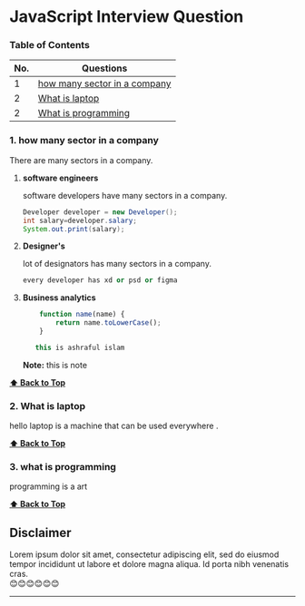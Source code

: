 # JavaScript Interview Question

### Table of Contents

| No. | Questions                                                      |
| --- | -------------------------------------------------------------- |
| 1   | [how many sector in a company ](#how-many-sector-in-a-company) |
| 2   | [What is laptop](#what-is-what-is-laptop)                      |
| 2   | [What is programming](#what-is-programming)                    |

### 1. how many sector in a company

   There are many sectors in a company.

   1. **software engineers**

      software developers have many sectors in a company.

      ```java
      Developer developer = new Developer();
      int salary=developer.salary;
      System.out.print(salary);
      ```

   2. **Designer's**

      lot of designators has many sectors in a company.

      ```python
      every developer has xd or psd or figma
      ```

   3. **Business analytics**

      ```javascript //it will treat to all as javascript code
          function name(name) {
              return name.toLowerCase();
          }

         this is ashraful islam

      ```

      **Note:** this is note

   **[⬆ Back to Top](#table-of-contents)**

### 2. What is laptop

   hello laptop is a machine that can be used everywhere .

   **[⬆ Back to Top](#table-of-contents)**

### 3. what is programming

   programming is a art

   **[⬆ Back to Top](#table-of-contents)**

## Disclaimer

Lorem ipsum dolor sit amet, consectetur adipiscing elit, sed do eiusmod tempor incididunt ut labore et dolore magna aliqua. Id porta nibh venenatis cras.  
😊😊😊😊😊😊

---
